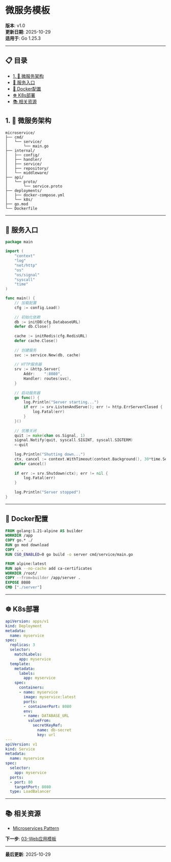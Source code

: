 ﻿# 微服务模板

**版本**: v1.0  
**更新日期**: 2025-10-29  
**适用于**: Go 1.25.3

---

## 📋 目录


- [1. 📖 微服务架构](#1-微服务架构)
- [🎯 服务入口](#服务入口)
- [🐳 Docker配置](#docker配置)
- [☸️ K8s部署](#k8s部署)
- [📚 相关资源](#相关资源)

## 1. 📖 微服务架构

```
microservice/
├── cmd/
│   └── service/
│       └── main.go
├── internal/
│   ├── config/
│   ├── handler/
│   ├── service/
│   ├── repository/
│   └── middleware/
├── api/
│   └── proto/
│       └── service.proto
├── deployments/
│   ├── docker-compose.yml
│   └── k8s/
├── go.mod
└── Dockerfile
```

---

## 🎯 服务入口

```go
package main

import (
    "context"
    "log"
    "net/http"
    "os"
    "os/signal"
    "syscall"
    "time"
)

func main() {
    // 加载配置
    cfg := config.Load()
    
    // 初始化依赖
    db := initDB(cfg.DatabaseURL)
    defer db.Close()
    
    cache := initRedis(cfg.RedisURL)
    defer cache.Close()
    
    // 创建服务
    svc := service.New(db, cache)
    
    // HTTP服务器
    srv := &http.Server{
        Addr:    ":8080",
        Handler: routes(svc),
    }
    
    // 启动服务器
    go func() {
        log.Println("Server starting...")
        if err := srv.ListenAndServe(); err != http.ErrServerClosed {
            log.Fatal(err)
        }
    }()
    
    // 优雅关闭
    quit := make(chan os.Signal, 1)
    signal.Notify(quit, syscall.SIGINT, syscall.SIGTERM)
    <-quit
    
    log.Println("Shutting down...")
    ctx, cancel := context.WithTimeout(context.Background(), 30*time.Second)
    defer cancel()
    
    if err := srv.Shutdown(ctx); err != nil {
        log.Fatal(err)
    }
    
    log.Println("Server stopped")
}
```

---

## 🐳 Docker配置

```dockerfile
FROM golang:1.21-alpine AS builder
WORKDIR /app
COPY go.* ./
RUN go mod download
COPY . .
RUN CGO_ENABLED=0 go build -o server cmd/service/main.go

FROM alpine:latest
RUN apk --no-cache add ca-certificates
WORKDIR /root/
COPY --from=builder /app/server .
EXPOSE 8080
CMD ["./server"]
```

---

## ☸️ K8s部署

```yaml
apiVersion: apps/v1
kind: Deployment
metadata:
  name: myservice
spec:
  replicas: 3
  selector:
    matchLabels:
      app: myservice
  template:
    metadata:
      labels:
        app: myservice
    spec:
      containers:
      - name: myservice
        image: myservice:latest
        ports:
        - containerPort: 8080
        env:
        - name: DATABASE_URL
          valueFrom:
            secretKeyRef:
              name: db-secret
              key: url
---
apiVersion: v1
kind: Service
metadata:
  name: myservice
spec:
  selector:
    app: myservice
  ports:
  - port: 80
    targetPort: 8080
  type: LoadBalancer
```

---

## 📚 相关资源

- [Microservices Pattern](https://microservices.io/)

**下一步**: [03-Web应用模板](./03-Web应用模板.md)

---

**最后更新**: 2025-10-29

